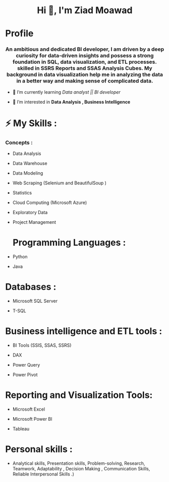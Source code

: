 <h1 align="center">Hi 👋, I'm Ziad Moawad</h1>
<h1 align="left">Profile</h1>
<h3 align="center">An ambitious and dedicated Bl developer, I am driven by a deep curiosity for data-driven insights and possess a strong foundation in SQL, data visualization, and ETL processes. skilled in SSRS Reports and SSAS Analysis Cubes. My background in data visualization help me in analyzing the data in a better way and making sense of complicated data.</h3>


- 🌱 I’m currently learning *Data analyst || BI developer*

- 👀 I’m interested in **Data Analysis ,  Business Intelligence**

 <h1 align="left">⚡ My Skills :</h1>
 
<h3 align="left">Concepts :</h3>

- Data Analysis

- Data Warehouse

- Data Modeling

- Web Scraping (Selenium and BeautifulSoup )


- Statistics
 

- Cloud Computing (Microsoft Azure)

- Exploratory Data

- Project Management
  <h1 align="left">Programming Languages :</h1>
- Python
- Java
<h1 align="left">Databases :</h1> 

- Microsoft SQL Server
  
- T-SQL
  
<h1 align="left">Business intelligence and ETL tools :</h1> 

- BI Tools (SSIS, SSAS, SSRS)

- DAX
  
- Power Query
  
- Power Pivot
<h1 align="left"> Reporting and Visualization Tools:</h1> 

- Microsoft Excel

- Microsoft Power BI
  
- Tableau
  
<h1 align="left">  Personal skills :</h1>

- Analytical skills, Presentation skills, Problem-solving, Research, Teamwork, Adaptability , Decision Making , Communication Skills, Reliable Interpersonal Skills .)
